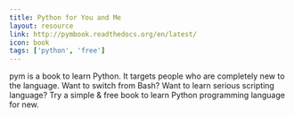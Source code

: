 ```yaml
---
title: Python for You and Me
layout: resource
link: http://pymbook.readthedocs.org/en/latest/
icon: book
tags: ['python', 'free']
---
```


pym is a book to learn Python. It targets people who are completely new to the language. Want to switch from Bash? Want to learn serious scripting language? Try a simple & free book to learn Python programming language for new.